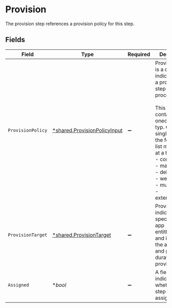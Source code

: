 # Provision

The provision step references a provision policy for this step.


## Fields

| Field                                                                                                                                                                                                                                                                              | Type                                                                                                                                                                                                                                                                               | Required                                                                                                                                                                                                                                                                           | Description                                                                                                                                                                                                                                                                        |
| ---------------------------------------------------------------------------------------------------------------------------------------------------------------------------------------------------------------------------------------------------------------------------------- | ---------------------------------------------------------------------------------------------------------------------------------------------------------------------------------------------------------------------------------------------------------------------------------- | ---------------------------------------------------------------------------------------------------------------------------------------------------------------------------------------------------------------------------------------------------------------------------------- | ---------------------------------------------------------------------------------------------------------------------------------------------------------------------------------------------------------------------------------------------------------------------------------- |
| `ProvisionPolicy`                                                                                                                                                                                                                                                                  | [*shared.ProvisionPolicyInput](../../../pkg/models/shared/provisionpolicyinput.md)                                                                                                                                                                                                 | :heavy_minus_sign:                                                                                                                                                                                                                                                                 | ProvisionPolicy is a oneOf that indicates how a provision step should be processed.<br/><br/>This message contains a oneof named typ. Only a single field of the following list may be set at a time:<br/>  - connector<br/>  - manual<br/>  - delegated<br/>  - webhook<br/>  - multiStep<br/>  - externalTicket<br/> |
| `ProvisionTarget`                                                                                                                                                                                                                                                                  | [*shared.ProvisionTarget](../../../pkg/models/shared/provisiontarget.md)                                                                                                                                                                                                           | :heavy_minus_sign:                                                                                                                                                                                                                                                                 | ProvisionTarget indicates the specific app, app entitlement, and if known, the app user and grant duration of this provision step                                                                                                                                                  |
| `Assigned`                                                                                                                                                                                                                                                                         | **bool*                                                                                                                                                                                                                                                                            | :heavy_minus_sign:                                                                                                                                                                                                                                                                 | A field indicating whether this step is assigned.                                                                                                                                                                                                                                  |